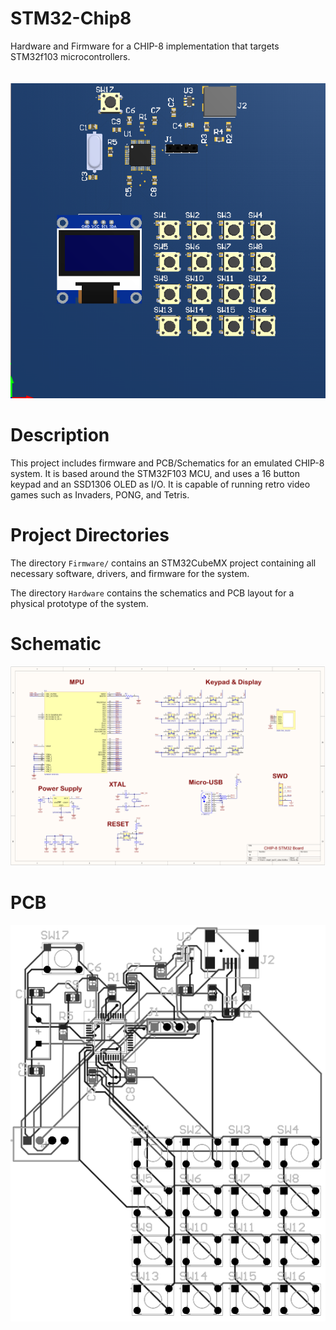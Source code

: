 # STM32-Chip8
Hardware and Firmware for a CHIP-8 implementation that targets STM32f103 microcontrollers.
<br />
<br />
<br />
![alt text](https://github.com/mbocaneg/STM32-Chip8/blob/master/imgs/chip8_stm32.PNG)
<br />

# Description
This project includes firmware and PCB/Schematics for an emulated CHIP-8 system. It is based around the STM32F103 MCU, and uses a 16 button keypad and an SSD1306 OLED as I/O. It is capable of running retro video games such as Invaders, PONG, and Tetris.

# Project Directories
The directory `Firmware/` contains an STM32CubeMX project containing all necessary software, drivers, and firmware for the system.

The directory `Hardware` contains the schematics and PCB layout for a physical prototype of the system.

# Schematic
![alt text](https://github.com/mbocaneg/STM32-Chip8/blob/master/imgs/chip8_stm32_schm.PNG)

# PCB
![alt text](https://github.com/mbocaneg/STM32-Chip8/blob/master/imgs/chip8_stm32_pcb.PNG)



